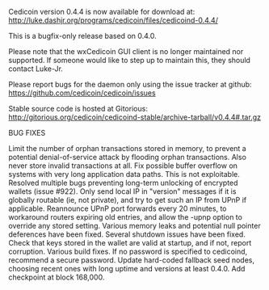 Cedicoin version 0.4.4 is now available for download at:
http://luke.dashjr.org/programs/cedicoin/files/cedicoind-0.4.4/

This is a bugfix-only release based on 0.4.0.

Please note that the wxCedicoin GUI client is no longer maintained nor supported. If someone would like to step up to maintain this, they should contact Luke-Jr.

Please report bugs for the daemon only using the issue tracker at github:
https://github.com/cedicoin/cedicoin/issues

Stable source code is hosted at Gitorious:
http://gitorious.org/cedicoin/cedicoind-stable/archive-tarball/v0.4.4#.tar.gz

BUG FIXES

Limit the number of orphan transactions stored in memory, to prevent a potential denial-of-service attack by flooding orphan transactions. Also never store invalid transactions at all.
Fix possible buffer overflow on systems with very long application data paths. This is not exploitable.
Resolved multiple bugs preventing long-term unlocking of encrypted wallets (issue #922).
Only send local IP in "version" messages if it is globally routable (ie, not private), and try to get such an IP from UPnP if applicable.
Reannounce UPnP port forwards every 20 minutes, to workaround routers expiring old entries, and allow the -upnp option to override any stored setting.
Various memory leaks and potential null pointer deferences have been
fixed.
Several shutdown issues have been fixed.
Check that keys stored in the wallet are valid at startup, and if not,
report corruption.
Various build fixes.
If no password is specified to cedicoind, recommend a secure password.
Update hard-coded fallback seed nodes, choosing recent ones with long uptime and versions at least 0.4.0.
Add checkpoint at block 168,000.

